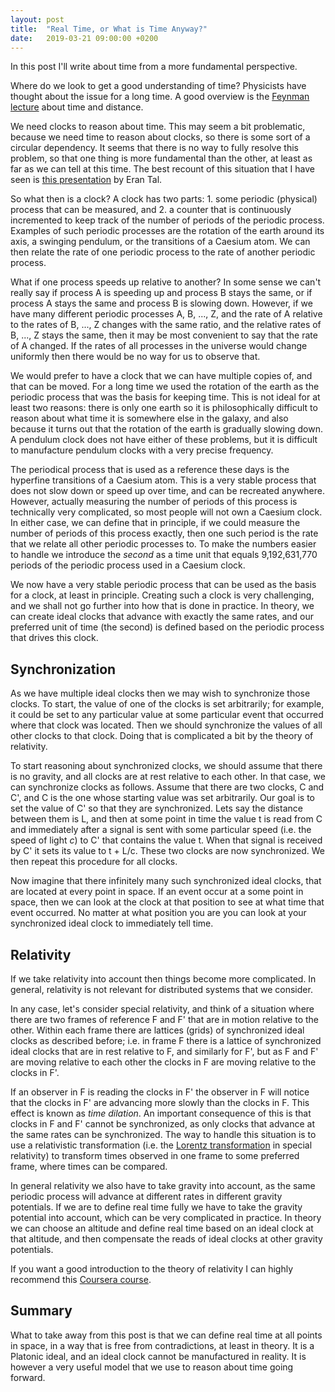```yaml
---
layout: post
title:  "Real Time, or What is Time Anyway?"
date:   2019-03-21 09:00:00 +0200
---
```

In this post I'll write about time from a more fundamental perspective.

Where do we look to get a good understanding of time? Physicists have thought about the issue for a long time. A good overview is the [Feynman lecture](http://www.feynmanlectures.caltech.edu/I_05.html) about time and distance.

We need clocks to reason about time. This may seem a bit problematic, because we need time to reason about clocks, so there is some sort of a circular dependency. It seems that there is no way to fully resolve this problem, so that one thing is more fundamental than the other, at least as far as we can tell at this time. The best recount of this situation that I have seen is [this presentation](https://www.youtube.com/watch?v=q3OXd7mnYJI) by Eran Tal.

So what then is a clock? A clock has two parts: 1. some periodic (physical) process that can be measured, and 2. a counter that is continuously incremented to keep track of the number of periods of the periodic process.
Examples of such periodic processes are the rotation of the earth around its axis, a swinging pendulum, or the transitions of a Caesium atom.
We can then relate the rate of one periodic process to the rate of another periodic process.

What if one process speeds up relative to another? In some sense we can't really say if process A is speeding up and process B stays the same, or if process A stays the same and process B is slowing down. However, if we have many different periodic processes A, B, ..., Z, and the rate of A relative to the rates of B, ..., Z changes with the same ratio, and the relative rates of B, ..., Z stays the same, then it may be most convenient to say that the rate of A changed. If the rates of all processes in the universe would change uniformly then there would be no way for us to observe that.

We would prefer to have a clock that we can have multiple copies of, and that can be moved. For a long time we used the rotation of the earth as the periodic process that was the basis for keeping time. This is not ideal for at least two reasons: there is only one earth so it is philosophically difficult to reason about what time it is somewhere else in the galaxy, and also because it turns out that the rotation of the earth is gradually slowing down. A pendulum clock does not have either of these problems, but it is difficult to manufacture pendulum clocks with a very precise frequency.

The periodical process that is used as a reference these days is the hyperfine transitions of a Caesium atom. This is a very stable process that does not slow down or speed up over time, and can be recreated anywhere. However, actually measuring the number of periods of this process is technically very complicated, so most people will not own a Caesium clock. In either case, we can define that in principle, if we could measure the number of periods of this process exactly, then one such period is the rate that we relate all other periodic processes to.
To make the numbers easier to handle we introduce the *second* as a time unit that equals 9,192,631,770 periods of the periodic process used in a Caesium clock.

We now have a very stable periodic process that can be used as the basis for a clock, at least in principle. Creating such a clock is very challenging, and we shall not go further into how that is done in practice. In theory, we can create ideal clocks that advance with exactly the same rates, and our preferred unit of time (the second) is defined based on the periodic process that drives this clock.

## Synchronization

As we have multiple ideal clocks then we may wish to synchronize those clocks. To start, the value of one of the clocks is set arbitrarily; for example, it could be set to any particular value at some particular event that occurred where that clock was located. Then we should synchronize the values of all other clocks to that clock. Doing that is complicated a bit by the theory of relativity.

To start reasoning about synchronized clocks, we should assume that there is no gravity, and all clocks are at rest relative to each other. In that case, we can synchronize clocks as follows. Assume that there are two clocks, C and C', and C is the one whose starting value was set arbitrarily. Our goal is to set the value of C' so that they are synchronized. Lets say the distance between them is L, and then at some point in time the value t is read from C and immediately after a signal is sent with some particular speed (i.e. the speed of light *c*) to C' that contains the value t. When that signal is received by C' it sets its value to t + L/c. These two clocks are now synchronized. We then repeat this procedure for all clocks.

Now imagine that there infinitely many such synchronized ideal clocks, that are located at every point in space. If an event occur at a some point in space, then we can look at the clock at that position to see at what time that event occurred. No matter at what position you are you can look at your synchronized ideal clock to immediately tell time.

## Relativity

If we take relativity into account then things become more complicated. In general, relativity is not relevant for distributed systems that we consider.

In any case, let's consider special relativity, and think of a situation where there are two frames of reference F and F' that are in motion relative to the other. Within each frame there are lattices (grids) of synchronized ideal clocks as described before; i.e. in frame F there is a lattice of synchronized ideal clocks that are in rest relative to F, and similarly for F', but as F and F' are moving relative to each other the clocks in F are moving relative to the clocks in F'.

If an observer in F is reading the clocks in F' the observer in F will notice that the clocks in F' are advancing more slowly than the clocks in F. This effect is known as *time dilation*.
An important consequence of this is that clocks in F and F' cannot be synchronized, as only clocks that advance at the same rates can be synchronized. The way to handle this situation is to use a relativistic transformation (i.e. the [Lorentz transformation](https://en.wikipedia.org/wiki/Lorentz_transformation) in special relativity) to transform times observed in one frame to some preferred frame, where times can be compared.

In general relativity we also have to take gravity into account, as the same periodic process will advance at different rates in different gravity potentials. If we are to define real time fully we have to take the gravity potential into account, which can be very complicated in practice. In theory we can choose an altitude and define real time based on an ideal clock at that altitude, and then compensate the reads of ideal clocks at other gravity potentials.

If you want a good introduction to the theory of relativity I can highly recommend this [Coursera course](https://www.coursera.org/learn/einstein-relativity).

## Summary

What to take away from this post is that we can define real time at all points in space, in a way that is free from contradictions, at least in theory. It is a Platonic ideal, and an ideal clock cannot be manufactured in reality. It is however a very useful model that we use to reason about time going forward.
